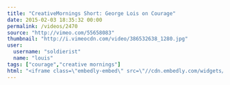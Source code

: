 ```yaml
---
title: "CreativeMornings Short: George Lois on Courage"
date: 2015-02-03 18:35:32 00:00
permalink: /videos/2470
source: "http://vimeo.com/55658083"
thumbnail: "http://i.vimeocdn.com/video/386532638_1280.jpg"
user:
  username: "soldierist"
  name: "louis"
tags: ["courage","creative mornings"]
html: "<iframe class=\"embedly-embed\" src=\"//cdn.embedly.com/widgets/media.html?src=http%3A%2F%2Fplayer.vimeo.com%2Fvideo%2F55658083&wmode=transparent&src_secure=1&url=http%3A%2F%2Fvimeo.com%2F55658083&image=http%3A%2F%2Fi.vimeocdn.com%2Fvideo%2F386532638_1280.jpg&key=daaebf4d9cdd46779200162d0ca86e20&type=text%2Fhtml&schema=vimeo\" width=\"1280\" height=\"720\" scrolling=\"no\" frameborder=\"0\" allowfullscreen></iframe>"
---
```


